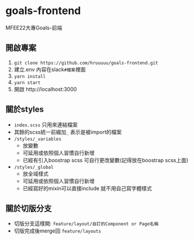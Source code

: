 # goals-frontend
MFEE22大專Goals-前端

## 開啟專案
1. `git clone https://github.com/hruuuuu/goals-frontend.git`
2. 建立.env 內容在slack`#檔案`裡面
3. `yarn install`
4. `yarn start`
5. 開啟 http://localhost:3000

## 關於styles
- `index.scss` 只用來連結檔案
- 其餘的scss統一前綴加`_` 表示是被import的檔案
- `/styles/_variables`
  - 放變數
  - 可延用或依照個人習慣自行新增
  - 已經有引入boostrap scss 可自行更改變數(記得放在boostrap scss上面)
- `/styles/_global`
  - 放全域樣式
  - 可延用或依照個人習慣自行新增
  - 已經寫好的mixin可以直接include 就不用自己寫字體樣式

## 關於切版分支
- 切版分支這樣開:
`feature/layout/自訂的Component or Page名稱`
- 切版完成後merge回 `feature/layouts`